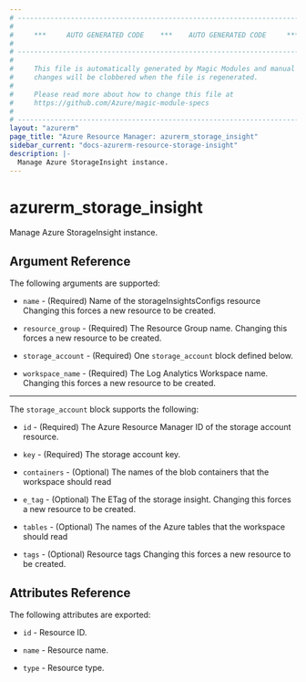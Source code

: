 ```yaml
---
# ----------------------------------------------------------------------------
#
#     ***     AUTO GENERATED CODE    ***    AUTO GENERATED CODE     ***
#
# ----------------------------------------------------------------------------
#
#     This file is automatically generated by Magic Modules and manual
#     changes will be clobbered when the file is regenerated.
#
#     Please read more about how to change this file at
#     https://github.com/Azure/magic-module-specs
#
# ----------------------------------------------------------------------------
layout: "azurerm"
page_title: "Azure Resource Manager: azurerm_storage_insight"
sidebar_current: "docs-azurerm-resource-storage-insight"
description: |-
  Manage Azure StorageInsight instance.
---
```


# azurerm_storage_insight

Manage Azure StorageInsight instance.


## Argument Reference

The following arguments are supported:

* `name` - (Required) Name of the storageInsightsConfigs resource Changing this forces a new resource to be created.

* `resource_group` - (Required) The Resource Group name. Changing this forces a new resource to be created.

* `storage_account` - (Required) One `storage_account` block defined below.

* `workspace_name` - (Required) The Log Analytics Workspace name. Changing this forces a new resource to be created.

---

The `storage_account` block supports the following:

* `id` - (Required) The Azure Resource Manager ID of the storage account resource.

* `key` - (Required) The storage account key.

* `containers` - (Optional) The names of the blob containers that the workspace should read

* `e_tag` - (Optional) The ETag of the storage insight. Changing this forces a new resource to be created.

* `tables` - (Optional) The names of the Azure tables that the workspace should read

* `tags` - (Optional) Resource tags Changing this forces a new resource to be created.

## Attributes Reference

The following attributes are exported:

* `id` - Resource ID.

* `name` - Resource name.

* `type` - Resource type.
